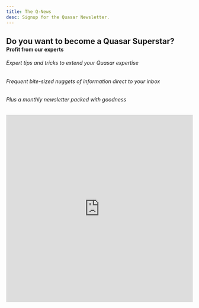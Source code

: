 ```yaml
---
title: The Q-News
desc: Signup for the Quasar Newsletter.
---
```


<h2 class="text-center text-weight-bolder">Do you want to become a Quasar Superstar?</h2>
<h4 class="text-center" style="margin-top:-1.2em">Profit from our experts</h4>
<h6 class="text-center">Expert tips and tricks to extend your Quasar expertise</h6>
<h6 class="text-center">Frequent bite-sized nuggets of information direct to your inbox</h6>
<h6 class="text-center">Plus a monthly newsletter packed with goodness</h6>

<iframe width="540" height="505" src="https://sibforms.com/serve/MUIEAJHE985C8LglsH5oTE_phAdSnwzc2aPWaAu65tk-o48_lSBkNtGc08RO2Mq3Mivpx7E1Lfr5ttlT6ivnWiy5PYUrAj67XHBpjYhofXaAvBkZJ099nidQM50b3jn96ER2VeJuBLJpMg5ggGVeHxzeSa3Zio6MNHvba4OAEKlVNj63owzhCXvPgbas7W1mXFR9x6h4Br5vz8CQ" frameborder="0" scrolling="auto" allowfullscreen style="display: block;margin-left: auto;margin-right: auto;max-width: 100%;"></iframe>
